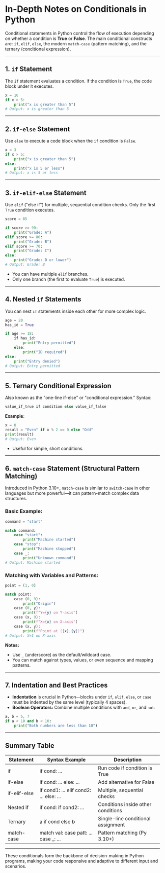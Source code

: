 # In-Depth Notes on Conditionals in Python

Conditional statements in Python control the flow of execution depending on whether a condition is **True** or **False**. The main conditional constructs are: `if`, `elif`, `else`, the modern `match-case` (pattern matching), and the ternary (conditional expression).

***

## 1. `if` Statement

The `if` statement evaluates a condition. If the condition is `True`, the code block under it executes.

```python
x = 10
if x > 5:
    print("x is greater than 5")
# Output: x is greater than 5
```

***

## 2. `if-else` Statement

Use `else` to execute a code block when the `if` condition is `False`.

```python
x = 3
if x > 5:
    print("x is greater than 5")
else:
    print("x is 5 or less")
# Output: x is 5 or less
```

***

## 3. `if-elif-else` Statement

Use `elif` ("else if") for multiple, sequential condition checks. Only the first `True` condition executes.

```python
score = 85

if score >= 90:
    print("Grade: A")
elif score >= 80:
    print("Grade: B")
elif score >= 70:
    print("Grade: C")
else:
    print("Grade: D or lower")
# Output: Grade: B
```

- You can have multiple `elif` branches.
- Only one branch (the first to evaluate `True`) is executed.

***

## 4. Nested `if` Statements

You can nest `if` statements inside each other for more complex logic.

```python
age = 20
has_id = True

if age >= 18:
    if has_id:
        print("Entry permitted")
    else:
        print("ID required")
else:
    print("Entry denied")
# Output: Entry permitted
```

***

## 5. Ternary Conditional Expression

Also known as the "one-line if-else" or "conditional expression." Syntax:

```python
value_if_true if condition else value_if_false
```

**Example:**

```python
x = 8
result = "Even" if x % 2 == 0 else "Odd"
print(result)
# Output: Even
```

- Useful for simple, short conditions.

***

## 6. `match-case` Statement (Structural Pattern Matching)

Introduced in Python 3.10+, `match-case` is similar to `switch-case` in other languages but more powerful—it can pattern-match complex data structures.

### Basic Example:

```python
command = "start"

match command:
    case "start":
        print("Machine started")
    case "stop":
        print("Machine stopped")
    case _:
        print("Unknown command")
# Output: Machine started
```

### Matching with Variables and Patterns:

```python
point = (1, 0)

match point:
    case (0, 0):
        print("Origin")
    case (0, y):
        print(f"Y={y} on Y-axis")
    case (x, 0):
        print(f"X={x} on X-axis")
    case (x, y):
        print(f"Point at ({x},{y})")
# Output: X=1 on X-axis
```

**Notes:**
- Use `_` (underscore) as the default/wildcard case.
- You can match against types, values, or even sequence and mapping patterns.

***

## 7. Indentation and Best Practices

- **Indentation** is crucial in Python—blocks under `if`, `elif`, `else`, or `case` must be indented by the same level (typically 4 spaces).
- **Boolean Operators:** Combine multiple conditions with `and`, `or`, and `not`:

```python
a, b = 5, 7
if a < 10 and b < 10:
    print("Both numbers are less than 10")
```

***

## Summary Table

| Statement             | Syntax Example                                  | Description                        |
|-----------------------|-------------------------------------------------|------------------------------------|
| if                    | if cond: ...                                    | Run code if condition is True      |
| if-else               | if cond: ... else: ...                          | Add alternative for False          |
| if-elif-else          | if cond1: ... elif cond2: ... else: ...         | Multiple, sequential checks        |
| Nested if             | if cond: if cond2: ...                          | Conditions inside other conditions |
| Ternary               | a if cond else b                                | Single-line conditional assignment |
| match-case            | match val: case patt: ... case _: ...           | Pattern matching (Py 3.10+)        |

***

These conditionals form the backbone of decision-making in Python programs, making your code responsive and adaptive to different input and scenarios.